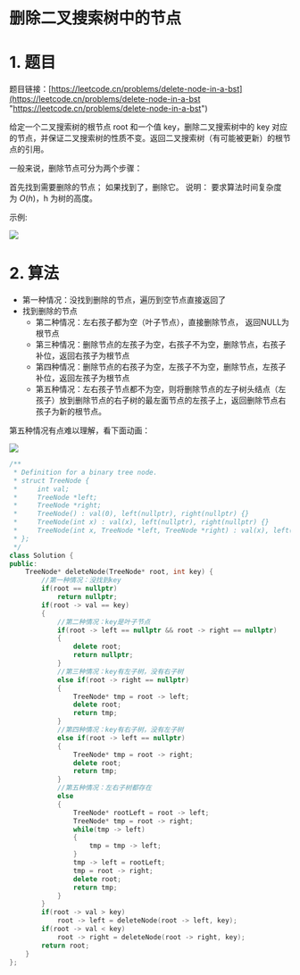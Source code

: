 # 删除二叉搜索树中的节点

# 1. 题目

题目链接：[https://leetcode.cn/problems/delete-node-in-a-bst](https://leetcode.cn/problems/delete-node-in-a-bst "https://leetcode.cn/problems/delete-node-in-a-bst")

给定一个二叉搜索树的根节点 root 和一个值 key，删除二叉搜索树中的 key 对应的节点，并保证二叉搜索树的性质不变。返回二叉搜索树（有可能被更新）的根节点的引用。

一般来说，删除节点可分为两个步骤：

首先找到需要删除的节点； 如果找到了，删除它。 说明： 要求算法时间复杂度为 $O(h)$，h 为树的高度。

示例:

![](https://code-thinking-1253855093.file.myqcloud.com/pics/20201020171048265.png)

# 2. 算法

- 第一种情况：没找到删除的节点，遍历到空节点直接返回了
- 找到删除的节点
  - 第二种情况：左右孩子都为空（叶子节点），直接删除节点， 返回NULL为根节点
  - 第三种情况：删除节点的左孩子为空，右孩子不为空，删除节点，右孩子补位，返回右孩子为根节点
  - 第四种情况：删除节点的右孩子为空，左孩子不为空，删除节点，左孩子补位，返回左孩子为根节点
  - 第五种情况：左右孩子节点都不为空，则将删除节点的左子树头结点（左孩子）放到删除节点的右子树的最左面节点的左孩子上，返回删除节点右孩子为新的根节点。

第五种情况有点难以理解，看下面动画：

![](https://code-thinking.cdn.bcebos.com/gifs/450.删除二叉搜索树中的节点.gif)

```c++
/**
 * Definition for a binary tree node.
 * struct TreeNode {
 *     int val;
 *     TreeNode *left;
 *     TreeNode *right;
 *     TreeNode() : val(0), left(nullptr), right(nullptr) {}
 *     TreeNode(int x) : val(x), left(nullptr), right(nullptr) {}
 *     TreeNode(int x, TreeNode *left, TreeNode *right) : val(x), left(left), right(right) {}
 * };
 */
class Solution {
public:
    TreeNode* deleteNode(TreeNode* root, int key) {
        //第一种情况：没找到key
        if(root == nullptr)
            return nullptr;
        if(root -> val == key)
        {
            //第二种情况：key是叶子节点
            if(root -> left == nullptr && root -> right == nullptr)
            {
                delete root;
                return nullptr;
            }
            //第三种情况：key有左子树，没有右子树
            else if(root -> right == nullptr)
            {
                TreeNode* tmp = root -> left;
                delete root;
                return tmp;
            }
            //第四种情况：key有右子树，没有左子树
            else if(root -> left == nullptr)
            {
                TreeNode* tmp = root -> right;
                delete root;
                return tmp;
            }
            //第五种情况：左右子树都存在
            else
            {
                TreeNode* rootLeft = root -> left;
                TreeNode* tmp = root -> right;
                while(tmp -> left)
                {
                    tmp = tmp -> left;
                }
                tmp -> left = rootLeft;
                tmp = root -> right;
                delete root;
                return tmp;
            }
        }
        if(root -> val > key)
            root -> left = deleteNode(root -> left, key);
        if(root -> val < key)
            root -> right = deleteNode(root -> right, key);
        return root;
    }
};
```
